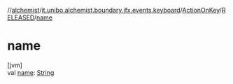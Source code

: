 //[alchemist](../../../../index.md)/[it.unibo.alchemist.boundary.jfx.events.keyboard](../../index.md)/[ActionOnKey](../index.md)/[RELEASED](index.md)/[name](name.md)

# name

[jvm]\
val [name](name.md): [String](https://kotlinlang.org/api/latest/jvm/stdlib/kotlin/-string/index.html)
